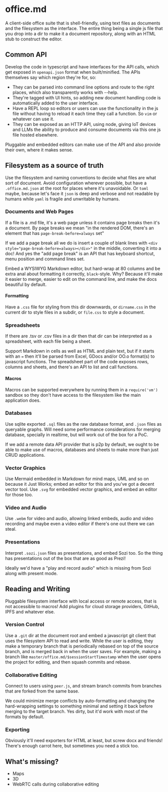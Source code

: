 # office.md

A client-side office suite that is shell-friendly, using text files as
documents and the filesystem as the interface. The entire thing being a single
js file that you drop into a dir to make it a document repository, along with
an HTML stub to construct the editor.

## Common API

Develop the code in typescript and have interfaces for the API calls, which
get exposed in `openapi.json` format when built/minified. The APIs themselves
say which region they're for, so:

* They can be parsed into command line options and route to the right places,
  which also transparently works with --help.
* They're tagged with UI hints, so adding new document handling code is
  automatically added to the user interface.
* Have a REPL loop so editors or users can use the functionality in the js
  file without having to reload it each time they call a function. So `vim`
  or whatever can use it.
* They can be exposed as an HTTP API, using node, giving IoT devices and LLMs
  the ability to produce and consume documents via this one js file hosted
  elsewhere.

Pluggable and embedded editors can make use of the API and also provide their
own, where it makes sense.

## Filesystem as a source of truth

Use the filesystem and naming conventions to decide what files are what sort
of document. Avoid configuration wherever possible, but have a
`.office.md.json` at the root for places where it's unavoidable. Or `toml`
maybe, because let's face it `json` is deep and verbose and not readable
by humans while `yaml` is fragile and unwritable by humans.

### Documents and Web Pages

If a file is a .md file, it's a web page unless it contains page breaks then
it's a document. By page breaks we mean "in the rendered DOM, there's an
element that has `page-break-before=always` set"

If we add a page break all we do is insert a couple of blank lines with 
`<div style="page-break-before=always></div>"` in the middle, converting it
into a doc! And yes the "add page break" is an API that has keyboard shortcut,
menu position and command lines set.

Embed a WYSIWYG Markdown editor, but hard-wrap at 80 columns and be extra anal
about formatting it correctly, `black`-style. Why? Because it'll make it
easier to merge, easier to edit on the command line, and make the docs
beautiful by default.

#### Formatting

Have a `.css` file for styling from this dir downwards, or `dirname.css` in the
current dir to style files in a subdir, or `file.css` to style a document.

### Spreadsheets

If there are .tsv or .csv files in a dir then that dir can be interpreted as a
spreadsheet, with each file being a sheet.

Support Markdown in cells as well as HTML and plain text, but if it starts with
an `=` then it'll be parsed from Excel, GDocs and/or OO.o format(s) to
javascript functions. The spreadsheet part of the code exposes rows, columns
and sheets, and there's an API to list and call functions.

#### Macros
Macros can be supported everywhere by running them in a `require('vm')` sandbox
so they don't have access to the filesystem like the main application does.

### Databases

Use sqlite exported `.sql` files as the raw database format, and `.json` files
as queryable graphs. Will need some performance considerations for merging
database, specially in realtime, but will work out of the box for a PoC.

If we add a remote data API provider that is p2p by default, we ought to be
able to make use of macros, databases and sheets to make more than just CRUD
applications.

### Vector Graphics

Use Mermaid embedded in Markdown for mind maps, UML and so on because it Just
Works; embed an editor for this and you've got a decent vector tool. Use
`.svg` for embedded vector graphics, and embed an editor for those too.

### Video and Audio

Use `.webm` for video and audio, allowing linked embeds, audio and video
recording and maybe even a video editor if there's one out there we can steal.

### Presentations

Interpret `.sozi.json` files as presentations, and embed Sozi too. So the thing
has presentations out of the box that are as good as Prezi!

Ideally we'd have a "play and record audio" which is missing from Sozi along
with present mode.

## Reading and Writing

Pluggable filesystem interface with local access or remote access, that is not
accessible to macros! Add plugins for cloud storage providers, GitHub, IPFS
and whatever else.

### Version Control

Use a `.git` dir at the document root and embed a javascript git client that
uses the filesystem API to read and write. While the user is editing, they
make a temporary branch that is periodically rebased on top of the source
branch, and is merged back in when the user saves. For example, making a branch
like `master/office.md/$sessionStartTimestamp` when the user opens the project
for editing, and then squash commits and rebase.

### Collaborative Editing

Connect to users using `peer.js`, and stream branch commits from branches that
are forked from the same base.

We could minimize merge conflicts by auto-formatting and changing the
hard-wrapping settings to something minimal and setting it back before merging
to the target branch. Yes dirty, but it'd work with most of the formats by
default.

### Exporting

Obviously it'll need exporters for HTML at least, but screw docx and friends!
There's enough carrot here, but sometimes you need a stick too.

## What's missing?

* Maps
* 3D
* WebRTC calls during collaborative editing

